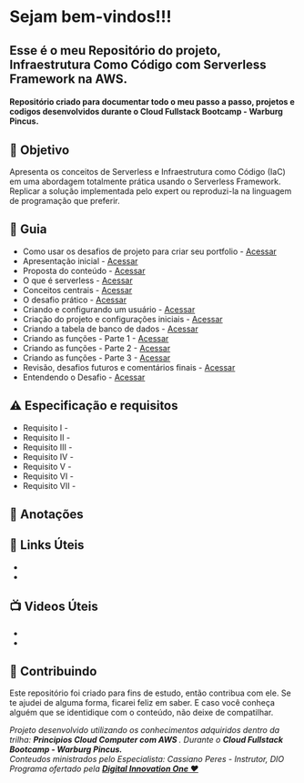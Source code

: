 
<h1> Sejam bem-vindos!!! </h1>
<h2> Esse é o meu Repositório do projeto, Infraestrutura Como Código com Serverless Framework na AWS. </h2>

<h4> 
Repositório criado para documentar todo o meu passo a passo, projetos e codigos desenvolvidos durante o Cloud Fullstack Bootcamp - Warburg Pincus.

</h4>


<h2> 🎯 Objetivo </h2>
Apresenta os conceitos de Serverless e Infraestrutura como Código (IaC) em uma abordagem totalmente prática usando o Serverless Framework.
Replicar a solução implementada pelo expert ou reproduzi-la na linguagem de programação que preferir.

<h2 dir="auto"> 🚦 Guia </h2>
<ul dir="auto">
<li> Como usar os desafios de projeto para criar seu portfolio - <a href="https:// "> Acessar </a></li>
<li> Apresentação inicial - <a href="https:// "> Acessar </a></li>
<li> Proposta do conteúdo - <a href="https:// "> Acessar </a></li>
<li> O que é serverless - <a href="https:// "> Acessar </a></li>
<li> Conceitos centrais - <a href="https:// "> Acessar </a></li>
<li> O desafio prático - <a href="https:// "> Acessar </a></li>
<li> Criando e configurando um usuário - <a href="https:// "> Acessar </a></li>
<li> Criação do projeto e configurações iniciais - <a href="https:// "> Acessar </a></li>
<li> Criando a tabela de banco de dados - <a href="https:// "> Acessar </a></li>
<li> Criando as funções - Parte 1 - <a href="https:// "> Acessar </a></li>
<li> Criando as funções - Parte 2 - <a href="https:// "> Acessar </a></li>
<li> Criando as funções - Parte 3 - <a href="https:// "> Acessar </a></li>
<li> Revisão, desafios futuros e comentários finais - <a href="https:// "> Acessar </a></li>
<li> Entendendo o Desafio - <a href="https:// "> Acessar </a></li>

</ul>


<h2 dir="auto"> ⚠️ Especificação e requisitos </h2>
<ul dir="auto">
<li> Requisito I -   </li>
<li> Requisito II -   </li>
<li> Requisito III -    </li>
<li> Requisito IV -   </li>
<li> Requisito V -    </li>
<li> Requisito VI -    </li>
<li> Requisito VII -    </li>
</ul>

<h2 dir="auto"> 📖 Anotações </h2>

<h2 dir="auto"> 🔗 Links Úteis </h2>
<ul dir="auto">
<li><a href="https://">  </a></li>
<li><a href="https://">  </a></li>

</ul>

<h2 dir="auto"> 📺 Videos Úteis </h2>
<ul dir="auto">
<li><a href="https://">  </a></li>
<li><a href="https://">  </a></li>

</ul>


<h2 dir="auto"> 🤝 Contribuindo </h2>

<p dir="auto">Este repositório foi criado para fins de estudo, então contribua com ele. Se te ajudei de alguma forma, ficarei feliz em
saber. E caso você conheça alguém que se identidique com o conteúdo, não deixe de compatilhar.</p>


<p dir="auto"> 
 <em>
  Projeto desenvolvido utilizando os conhecimentos adquiridos dentro da trilha: <strong> Principios Cloud Computer com AWS </strong>. 
  Durante o <strong> Cloud Fullstack Bootcamp - Warburg Pincus. </strong><br>
  Conteudos ministrados pelo Especialista: Cassiano Peres - Instrutor, DIO <br>
  Programa ofertado  pela <a href=" https://www.dio.me/"> <strong>  Digital Innovation One ❤️ </strong></a>
 </em> 
 
</p>
